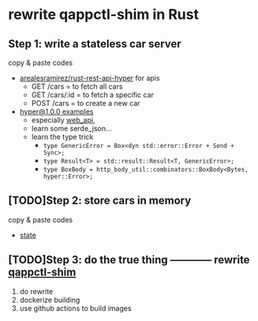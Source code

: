 # rewrite qappctl-shim in Rust

## Step 1: write a stateless car server
copy & paste codes 
- [arealesramirez/rust-rest-api-hyper](https://github.com/arealesramirez/rust-rest-api-hyper) for apis
    - GET /cars = to fetch all cars
    - GET /cars/:id = to fetch a specific car
    - POST /cars = to create a new car
- [hyper@1.0.0 examples](https://github.com/hyperium/hyper/tree/v1.0.0-rc.2/examples)
    - especially [web_api](https://github.com/hyperium/hyper/tree/v1.0.0-rc.2/examples/web_api.rs), 
    - learn some serde_json...
    - learn the type trick
      - `type GenericError = Box<dyn std::error::Error + Send + Sync>;`
      - `type Result<T> = std::result::Result<T, GenericError>;`
      - `type BoxBody = http_body_util::combinators::BoxBody<Bytes, hyper::Error>;`

## [TODO]Step 2: store cars in memory
copy & paste codes 
- [state](https://github.com/hyperium/hyper/tree/v1.0.0-rc.2/examples/state.rs)

## [TODO]Step 3: do the true thing ———— rewrite [qappctl-shim](https://github.com/phosae/qappctl-shim)
1. do rewrite
2. dockerize building
3. use github actions to build images